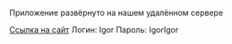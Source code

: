 Приложение развёрнуто на нашем удалённом сервере

[Ссылка на сайт](http://128.68.56.25:3000)
Логин: Igor
Пароль: IgorIgor
